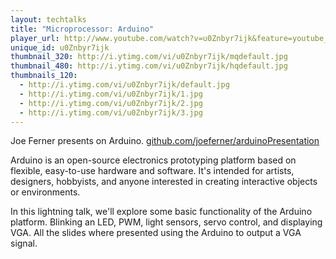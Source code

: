 ```yaml
---
layout: techtalks
title: "Microprocessor: Arduino"
player_url: http://www.youtube.com/watch?v=u0Znbyr7ijk&feature=youtube_gdata_player
unique_id: u0Znbyr7ijk 
thumbnail_320: http://i.ytimg.com/vi/u0Znbyr7ijk/mqdefault.jpg
thumbnail_480: http://i.ytimg.com/vi/u0Znbyr7ijk/hqdefault.jpg
thumbnails_120: 
  - http://i.ytimg.com/vi/u0Znbyr7ijk/default.jpg
  - http://i.ytimg.com/vi/u0Znbyr7ijk/1.jpg
  - http://i.ytimg.com/vi/u0Znbyr7ijk/2.jpg
  - http://i.ytimg.com/vi/u0Znbyr7ijk/3.jpg
---
```

Joe Ferner presents on Arduino.
[github.com/joeferner/arduinoPresentation](https://github.com/joeferner/arduinoPresentation)

Arduino is an open-source electronics prototyping platform based on flexible, easy-to-use hardware and software. It's intended for artists, designers, hobbyists, and anyone interested in creating interactive objects or environments.

In this lightning talk, we'll explore some basic functionality of the Arduino platform. Blinking an LED, PWM, light sensors, servo control, and displaying VGA. All the slides where presented using the Arduino to output a VGA signal.
